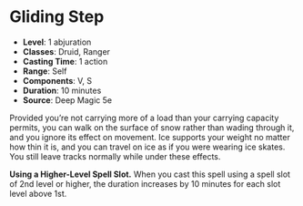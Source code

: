 # Gliding Step

- **Level**: 1 abjuration
- **Classes**: Druid, Ranger
- **Casting Time**: 1 action
- **Range**: Self
- **Components**: V, S
- **Duration**: 10 minutes
- **Source**: Deep Magic 5e

Provided you’re not carrying more of a load than your carrying capacity permits, you can walk on the surface of snow rather than wading through it, and you ignore its effect on movement. Ice supports your weight no matter how thin it is, and you can travel on ice as if you were wearing ice skates. You still leave tracks normally while under these effects.

**Using a Higher-Level Spell Slot.** When you cast this spell using a spell slot of 2nd level or higher, the duration increases by 10 minutes for each slot level above 1st.
